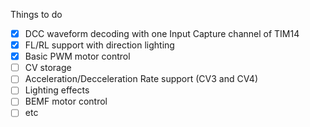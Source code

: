 Things to do

- [x] DCC waveform decoding with one Input Capture channel of TIM14
- [x] FL/RL support with direction lighting
- [x] Basic PWM motor control
- [ ] CV storage
- [ ] Acceleration/Decceleration Rate support (CV3 and CV4)
- [ ] Lighting effects
- [ ] BEMF motor control
- [ ] etc
